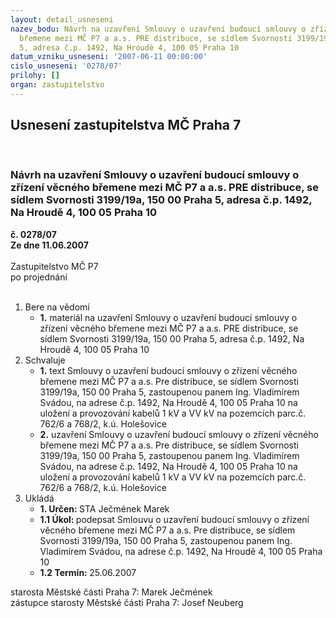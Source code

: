 ```yaml
---
layout: detail_usneseni
nazev_bodu: Návrh na uzavření Smlouvy o uzavření budoucí smlouvy o zřízení věcného
  břemene mezi MČ P7 a a.s. PRE distribuce, se sídlem Svornosti 3199/19a, 150 00  Praha
  5, adresa č.p. 1492, Na Hroudě 4, 100 05 Praha 10
datum_vzniku_usneseni: '2007-06-11 00:00:00'
cislo_usneseni: '0278/07'
prilohy: []
organ: zastupitelstvo
---
```

<div id="ucUsn_pList" class="usn">
	<span><h2>Usnesení zastupitelstva MČ Praha 7 </h2>
<br></span><div class="standBody">
<span><h3>Návrh na uzavření Smlouvy o uzavření budoucí smlouvy o zřízení věcného břemene mezi MČ P7 a a.s. PRE distribuce, se sídlem Svornosti 3199/19a, 150 00  Praha 5, adresa č.p. 1492, Na Hroudě 4, 100 05 Praha 10</h3></span><div class="center">
		<strong>č. 0278/07</strong><br>
	</div>
<div class="center">
		<strong>Ze dne 11.06.2007</strong><br><br>
	</div>Zastupitelstvo MČ P7<br> po projednání<br><br><ol>
<li>Bere na vědomí<ul><li>
<strong>1.</strong> materiál na uzavření Smlouvy o uzavření budoucí smlouvy o zřízení věcného břemene mezi MČ P7 a a.s. PRE distribuce, se sídlem Svornosti 3199/19a, 150 00  Praha 5, adresa č.p. 1492, Na Hroudě 4, 100 05 Praha 10</li></ul>
</li>
<li>Schvaluje<ul>
<li>
<strong>1.</strong> text Smlouvy o uzavření budoucí smlouvy o zřízení věcného břemene mezi MČ P7 a a.s. Pre distribuce, se sídlem Svornosti 3199/19a, 150 00 Praha 5, zastoupenou panem Ing. Vladimírem Svádou, na adrese č.p. 1492, Na Hroudě 4, 100 05 Praha 10 na uložení a provozování kabelů 1 kV a VV kV na pozemcích parc.č. 762/6 a 768/2, k.ú. Holešovice</li>
<li>
<strong>2.</strong> uzavření Smlouvy o uzavření budoucí smlouvy o zřízení věcného břemene mezi MČ P7 a a.s. Pre distribuce, se sídlem Svornosti 3199/19a, 150 00 Praha 5, zastoupenou panem Ing. Vladimírem Svádou, na adrese č.p. 1492, Na Hroudě 4, 100 05 Praha 10 na uložení a provozování kabelů 1 kV a VV kV na pozemcích parc.č. 762/6 a 768/2, k.ú. Holešovice</li>
</ul>
</li>
<li>Ukládá<ul>
<li>
<strong>1. Určen: </strong>STA Ječmének Marek</li>
<li>
<strong>1.1 Úkol: </strong>podepsat Smlouvu o uzavření budoucí smlouvy o zřízení věcného břemene mezi MČ P7 a a.s. Pre distribuce, se sídlem Svornosti 3199/19a, 150 00 Praha 5, zastoupenou panem Ing. Vladimírem Svádou, na adrese č.p. 1492, Na Hroudě 4, 100 05 Praha 10 </li>
<li>
<strong>1.2 Termín: </strong>25.06.2007</li>
</ul>
</li>
</ol>starosta Městské části Praha 7: Marek Ječmének<br>zástupce starosty Městské části Praha 7: Josef Neuberg
</div>
</div>